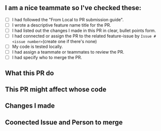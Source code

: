 ## I am a nice teammate so I've checked these:
- [ ] I had followed the "From Local to PR submission guide".
- [ ] I wrote a descriptive feature name title for the PR.
- [ ] I had listed out the changes I made in this PR in clear, bullet points form.
- [ ] I had connected or assign the PR to the related feature-issue by `Issue #<issue number>`(create one if there's none)
- [ ] My code is tested locally.
- [ ] I had assign a teammate or teammates to review the PR.
- [ ] I had specify who to merge the PR.

## What this PR do

## This PR might affect whose code

## Changes I made

## Coonected Issue and Person to merge



